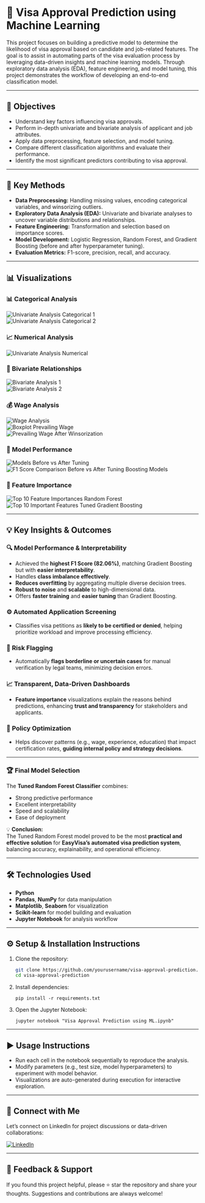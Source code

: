 # 🧠 Visa Approval Prediction using Machine Learning

This project focuses on building a predictive model to determine the likelihood of visa approval based on candidate and job-related features. The goal is to assist in automating parts of the visa evaluation process by leveraging data-driven insights and machine learning models. Through exploratory data analysis (EDA), feature engineering, and model tuning, this project demonstrates the workflow of developing an end-to-end classification model.

---

## 🎯 Objectives
- Understand key factors influencing visa approvals.
- Perform in-depth univariate and bivariate analysis of applicant and job attributes.
- Apply data preprocessing, feature selection, and model tuning.
- Compare different classification algorithms and evaluate their performance.
- Identify the most significant predictors contributing to visa approval.

---

## 🧩 Key Methods
- **Data Preprocessing:** Handling missing values, encoding categorical variables, and winsorizing outliers.  
- **Exploratory Data Analysis (EDA):** Univariate and bivariate analyses to uncover variable distributions and relationships.  
- **Feature Engineering:** Transformation and selection based on importance scores.  
- **Model Development:** Logistic Regression, Random Forest, and Gradient Boosting (before and after hyperparameter tuning).  
- **Evaluation Metrics:** F1-score, precision, recall, and accuracy.

---

## 📊 Visualizations

### 📊 Categorical Analysis
![Univariate Analysis Categorical 1](images/Univariate%20Analysis%20Categorical%201.png)  
![Univariate Analysis Categorical 2](images/Univariate%20Analysis%20Categorical%202.png)  

### 📈 Numerical Analysis
![Univariate Analysis Numerical](images/Univariate%20Analysis%20Numerical.png)

### 🔄 Bivariate Relationships
![Bivariate Analysis 1](images/Bivariate%20Analysis%201.png)  
![Bivariate Analysis 2](images/Bivariate%20Analysis%202.png)  

### 💰 Wage Analysis
![Wage Analysis](images/Wage%20Analysis.png)  
![Boxplot Prevailing Wage](images/Boxplot%20-%20Prevailing%20Wage.png)  
![Prevailing Wage After Winsorization](images/Prevailing%20Wage%20After%20Winsorization.png)  

### 🤖 Model Performance
![Models Before vs After Tuning](images/Models%20-%20Before%20vs%20After%20Tuning.png)
![F1 Score Comparison Before vs After Tuning Boosting Models](images/F1%20Score%20Comparison%20Before%20vs.%20After%20Tuning%20(Boosting%20Models).png)  

### 🌟 Feature Importance
![Top 10 Feature Importances Random Forest](images/Top%2010%20Feature%20Importances%20(Random%20Forest).png)  
![Top 10 Important Features Tuned Gradient Boosting](images/Top%2010%20Important%20Features%20-%20Tuned%20Gradient%20Boosting.png)  

---

## 💡 Key Insights & Outcomes

### 🔍 Model Performance & Interpretability
- Achieved the **highest F1 Score (82.06%)**, matching Gradient Boosting but with **easier interpretability**.  
- Handles **class imbalance effectively**.  
- **Reduces overfitting** by aggregating multiple diverse decision trees.  
- **Robust to noise** and **scalable** to high-dimensional data.  
- Offers **faster training** and **easier tuning** than Gradient Boosting.

### ⚙️ Automated Application Screening
- Classifies visa petitions as **likely to be certified or denied**, helping prioritize workload and improve processing efficiency.

### 🚨 Risk Flagging
- Automatically **flags borderline or uncertain cases** for manual verification by legal teams, minimizing decision errors.

### 📈 Transparent, Data-Driven Dashboards
- **Feature importance** visualizations explain the reasons behind predictions, enhancing **trust and transparency** for stakeholders and applicants.

### 🧭 Policy Optimization
- Helps discover patterns (e.g., wage, experience, education) that impact certification rates, **guiding internal policy and strategy decisions**.

---

### 🏆 Final Model Selection
The **Tuned Random Forest Classifier** combines:
- Strong predictive performance  
- Excellent interpretability  
- Speed and scalability  
- Ease of deployment  

💡 **Conclusion:**  
The Tuned Random Forest model proved to be the most **practical and effective solution** for **EasyVisa’s automated visa prediction system**, balancing accuracy, explainability, and operational efficiency.

---

## 🛠️ Technologies Used
- **Python**
- **Pandas**, **NumPy** for data manipulation  
- **Matplotlib**, **Seaborn** for visualization  
- **Scikit-learn** for model building and evaluation  
- **Jupyter Notebook** for analysis workflow

---

## ⚙️ Setup & Installation Instructions
1. Clone the repository:  
   ```bash
   git clone https://github.com/yourusername/visa-approval-prediction.git
   cd visa-approval-prediction
   
2. Install dependencies:
   ```
   pip install -r requirements.txt
   ```
3. Open the Jupyter Notebook:
   ```
   jupyter notebook "Visa Approval Prediction using ML.ipynb"
---

## ▶️ Usage Instructions

- Run each cell in the notebook sequentially to reproduce the analysis.
- Modify parameters (e.g., test size, model hyperparameters) to experiment with model behavior.
- Visualizations are auto-generated during execution for interactive exploration.
---

## 🔗 Connect with Me

Let’s connect on LinkedIn for project discussions or data-driven collaborations:

[![LinkedIn](https://img.shields.io/badge/LinkedIn-Profile-blue?logo=linkedin)](https://www.linkedin.com/in/indu-r-3a3767170/)

---

## 🙌 Feedback & Support

If you found this project helpful, please ⭐ star the repository and share your thoughts. Suggestions and contributions are always welcome!
